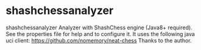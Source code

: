# shashchessanalyzer
shashchessanalyzer 
Analyzer with ShashChess engine (Java8+ required).
See the properties file for help and to configure it.
It uses the following java uci client:
https://github.com/nomemory/neat-chess
Thanks to the author.


